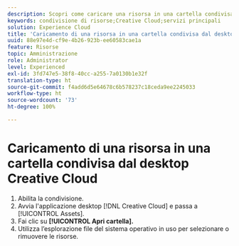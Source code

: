 ```yaml
---
description: Scopri come caricare una risorsa in una cartella condivisa dal desktop di Creative Cloud a Experience Cloud.
keywords: condivisione di risorse;Creative Cloud;servizi principali
solution: Experience Cloud
title: 'Caricamento di una risorsa in una cartella condivisa dal desktop Creative Cloud '
uuid: 88e97e4d-cf9e-4b26-923b-ee60583cae1a
feature: Risorse
topic: Amministrazione
role: Administrator
level: Experienced
exl-id: 3fd747e5-38f8-40cc-a255-7a0130b1e32f
translation-type: ht
source-git-commit: f4add6d5e64678c6b578237c18ceda9ee2245033
workflow-type: ht
source-wordcount: '73'
ht-degree: 100%

---
```


# Caricamento di una risorsa in una cartella condivisa dal desktop Creative Cloud

1. Abilita la condivisione.
1. Avvia l&#39;applicazione desktop [!DNL Creative Cloud] e passa a [!UICONTROL Assets].
1. Fai clic su **[!UICONTROL Apri cartella].**
1. Utilizza l’esplorazione file del sistema operativo in uso per selezionare o rimuovere le risorse.
